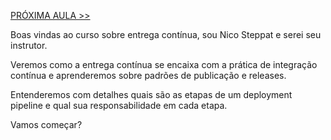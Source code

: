 

[PRÓXIMA AULA >>](https://github.com/pvreboucas/entrega-continua-cd/blob/aula-01/aulas/3-Diminuindo%20Risco.md)


Boas vindas ao curso sobre entrega contínua, sou Nico Steppat e serei seu instrutor.

Veremos como a entrega contínua se encaixa com a prática de integração contínua e aprenderemos sobre padrões de publicação e releases.

Entenderemos com detalhes quais são as etapas de um deployment pipeline e qual sua responsabilidade em cada etapa.

Vamos começar?
